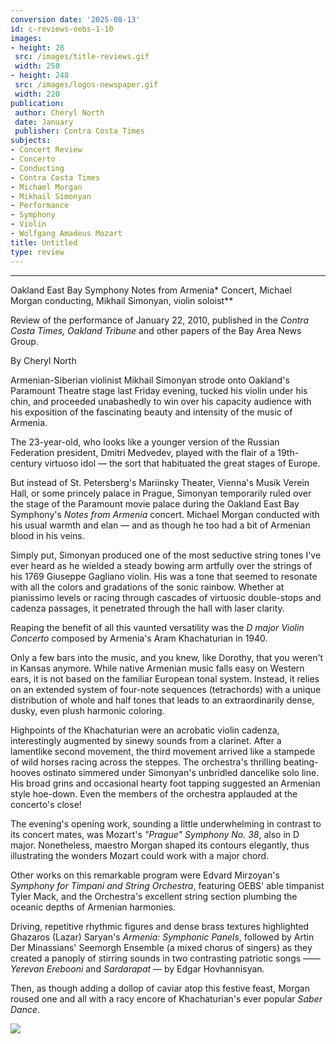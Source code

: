 ```yaml
---
conversion date: '2025-08-13'
id: c-reviews-oebs-1-10
images:
- height: 28
 src: /images/title-reviews.gif
 width: 250
- height: 248
 src: /images/logos-newspaper.gif
 width: 220
publication:
 author: Cheryl North
 date: January
 publisher: Contra Costa Times
subjects:
- Concert Review
- Concerto
- Conducting
- Contra Costa Times
- Michael Morgan
- Mikhail Simonyan
- Performance
- Symphony
- Violin
- Wolfgang Amadeus Mozart
title: Untitled
type: review
---
```


***

Oakland East Bay Symphony
Notes from Armenia* Concert, Michael Morgan conducting,
Mikhail Simonyan, violin soloist**

Review of the performance of January 22, 2010, published in the *Contra Costa Times, Oakland Tribune* and other papers of the Bay Area News Group.

By Cheryl North

Armenian-Siberian violinist Mikhail Simonyan strode onto Oakland's Paramount Theatre stage last Friday evening, tucked his violin under his chin, and proceeded unabashedly to win over his capacity audience with his exposition of the fascinating beauty and intensity of the music of Armenia.

The 23-year-old, who looks like a younger version of the Russian Federation president, Dmitri Medvedev, played with the flair of a 19th-century virtuoso idol — the sort that habituated the great stages of Europe.

But instead of St. Petersberg's Mariinsky Theater, Vienna's Musik Verein Hall, or some princely palace in Prague, Simonyan temporarily ruled over the stage of the Paramount movie palace during the Oakland East Bay Symphony's *Notes from Armenia* concert. Michael Morgan conducted with his usual warmth and elan — and as though he too had a bit of Armenian blood in his veins.

Simply put, Simonyan produced one of the most seductive string tones I've ever heard as he wielded a steady bowing arm artfully over the strings of his 1769 Giuseppe Gagliano violin. His was a tone that seemed to resonate with all the colors and gradations of the sonic rainbow. Whether at pianissimo levels or racing through cascades of virtuosic double-stops and cadenza passages, it penetrated through the hall with laser clarity.

Reaping the benefit of all this vaunted versatility was the *D major Violin Concerto* composed by Armenia's Aram Khachaturian in 1940.

Only a few bars into the music, and you knew, like Dorothy, that you weren't in Kansas anymore. While native Armenian music falls easy on Western ears, it is not based on the familiar European tonal system. Instead, it relies on an extended system of four-note sequences (tetrachords) with a unique distribution of whole and half tones that leads to an extraordinarily dense, dusky, even plush harmonic coloring.

Highpoints of the Khachaturian were an acrobatic violin cadenza, interestingly augmented by sinewy sounds from a clarinet. After a lamentlike second movement, the third movement arrived like a stampede of wild horses racing across the steppes. The orchestra's thrilling beating-hooves ostinato simmered under Simonyan's unbridled dancelike solo line. His broad grins and occasional hearty foot tapping suggested an Armenian style hoe-down. Even the members of the orchestra applauded at the concerto's close!

The evening's opening work, sounding a little underwhelming in contrast to its concert mates, was Mozart's *"Prague" Symphony No. 38*, also in D major. Nonetheless, maestro Morgan shaped its contours elegantly, thus illustrating the wonders Mozart could work with a major chord.

Other works on this remarkable program were Edvard Mirzoyan's *Symphony for Timpani and String Orchestra*, featuring OEBS' able timpanist Tyler Mack, and the Orchestra's excellent string section plumbing the oceanic depths of Armenian harmonies.

Driving, repetitive rhythmic figures and dense brass textures highlighted Ghazaros (Lazar) Saryan's *Armenia: Symphonic Panels*, followed by Artin Der Minassians' Seemorgh Ensemble (a mixed chorus of singers) as they created a panoply of stirring sounds in two contrasting patriotic songs ——*Yerevan Erebooni* and *Sardarapat* — by Edgar Hovhannisyan.

Then, as though adding a dollop of caviar atop this festive feast, Morgan roused one and all with a racy encore of Khachaturian's ever popular *Saber Dance*.

![](/images/logos-newspaper.gif)

